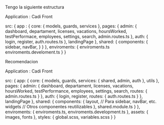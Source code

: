Tengo la siguiente estructura 

Application : Cadi Front 

src: { 
   app : {
      core: {
         models,
         guards,
         services
      },
      pages: {
         admin: {
            dashboard,
            departament,
            licenses,
            vacations,
            hoursWorked,
            testPerformace,
            employees,
            settings,
            search,
            admin.routes.ts
         },
         auth: {
            login,
            register,
            auth.routes.ts
         },
         landingPage
      },
      shared: {
         components: {
            sidebar,
            navBar,
         }
      }
   },
   enviroments: {
      enviroments.ts
      enviroments.develoment.ts
   }
}

Recomendacion 

Application : Cadi Front 

src: { 
    app: {
        core: {
            models,
            guards,
            services: {
                shared,
                admin,
                auth
            },
            utils
        },
        pages: {
            admin: {
                dashboard,
                departament,
                licenses,
                vacations,
                hoursWorked,
                testPerformance,
                employees,
                settings,
                search,
                routes: {
                    admin.routes.ts
                }
            },
            auth: {
                login,
                register,
                routes: {
                    auth.routes.ts
                }
            },
            landingPage
        },
        shared: {
            components: {
                layout, // Para sidebar, navBar, etc.
                widgets // Otros componentes reutilizables
            },
            shared.module.ts
        }
    },
    enviroments: {
        enviroments.ts,
        enviroments.development.ts
    },
    assets: {
        images,
        fonts
    },
    styles: {
        global.scss,
        variables.scss
    }
}
